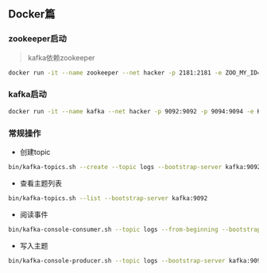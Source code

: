 ## Docker篇

### zookeeper启动

> kafka依赖zookeeper


```bash
docker run -it --name zookeeper --net hacker -p 2181:2181 -e ZOO_MY_ID=1  zookeeper
```

### kafka启动

```bash
docker run -it --name kafka --net hacker -p 9092:9092 -p 9094:9094 -e KAFKA_CFG_LISTENERS=PLAINTEXT://:9092,CONTROLLER://:9093,EXTERNAL://:9094 -e KAFKA_CFG_ADVERTISED_LISTENERS=PLAINTEXT://kafka:9092,EXTERNAL://localhost:9094 -e KAFKA_CFG_ZOOKEEPER_CONNECT=zookeeper:2181 -e KAFKA_CFG_LISTENER_SECURITY_PROTOCOL_MAP=CONTROLLER:PLAINTEXT,EXTERNAL:PLAINTEXT,PLAINTEXT:PLAINTEXT  bitnami/kafka
```

### 常规操作

- 创建topic

```bash
bin/kafka-topics.sh --create --topic logs --bootstrap-server kafka:9092
```

- 查看主题列表

```bash
bin/kafka-topics.sh --list --bootstrap-server kafka:9092
```

- 阅读事件

```bash
bin/kafka-console-consumer.sh --topic logs --from-beginning --bootstrap-server kafka:9092
```

- 写入主题

```bash
bin/kafka-console-producer.sh --topic logs --bootstrap-server kafka:9092
```

